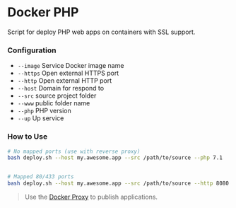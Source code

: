 # Docker PHP
Script for deploy PHP web apps on containers with SSL support.

### Configuration

- `--image` Service Docker image name
- `--https` Open external HTTPS port
- `--http` Open external HTTP port
- `--host` Domain for respond to
- `--src` source project folder
- `--www` public folder name
- `--php` PHP version
- `--up` Up service

### How to Use
```bash
# No mapped ports (use with reverse proxy)
bash deploy.sh --host my.awesome.app --src /path/to/source --php 7.1


# Mapped 80/433 ports
bash deploy.sh --host my.awesome.app --src /path/to/source --http 8080 --https 8443 --php 5.6
```

> Use the [Docker Proxy](https://github.com/douglascarlini/docker-proxy) to publish applications.
